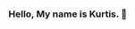 ### Hello, My name is Kurtis. 👋

<!--
**KurtisJin/KurtisJin** is a ✨ _special_ ✨ repository because its `README.md` (this file) appears on your GitHub profile.

Here are some ideas to get you started:

- 🔭 I’m currently working on ...
- 🌱 I’m currently learning ...
- 👯 I’m looking to collaborate on ...
- 🤔 I’m looking for help with ...
- 💬 Ask me about ...
- 📫 How to reach me: ... [My Website](https://kurtisjin.github.io/Portfolio/)
- 😄 Pronouns: ...
- ⚡ Fun fact: ...
-->
